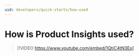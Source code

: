 ```yaml
---
uid: developers/quick-starts/how-used
---
```


# How is Product Insights used? 

> [!VIDEO https://www.youtube.com/embed/1QtiC4tN3Es]
